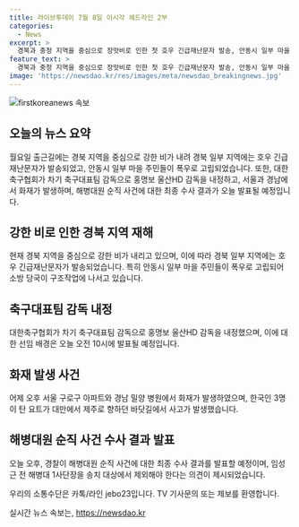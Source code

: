 ```yaml
---
title: 라이브투데이 7월 8일 이시각 헤드라인 2부
categories:
  - News
excerpt: >
  경북과 충청 지역을 중심으로 장맛비로 인한 첫 호우 긴급재난문자 발송, 안동시 일부 마을 주민 고립 상황 등으로 중부지방과 충청 남부, 경북 북부 지역에 호우 특보가 발효됐다. 또한, 축구대표팀 감독에 홍명보가 내정되고, 서울 아파트와 밀양 병원에서 화재 발생, 해병대원 순직 사건 수사 결과가 발표될 예정이다. (150자)
feature_text: >
  경북과 충청 지역을 중심으로 장맛비로 인한 첫 호우 긴급재난문자 발송, 안동시 일부 마을 주민 고립 상황 등으로 중부지방과 충청 남부, 경북 북부 지역에 호우 특보가 발효됐다. 또한, 축구대표팀 감독에 홍명보가 내정되고, 서울 아파트와 밀양 병원에서 화재 발생, 해병대원 순직 사건 수사 결과가 발표될 예정이다. (150자)
image: 'https://newsdao.kr/res/images/meta/newsdao_breakingnews.jpg'
---
```


<p><img src="https://newsdao.kr/res/images/meta/newsdao_breakingnews.jpg" alt="firstkoreanews 속보" /></p>

<h2 data-ke-size="size26">오늘의 뉴스 요약</h2>

<p data-ke-size="size16">월요일 출근길에는 경북 지역을 중심으로 강한 비가 내려 경북 일부 지역에는 호우 긴급재난문자가 발송되었고, 안동시 일부 마을 주민들이 폭우로 고립되었습니다. 또한, 대한축구협회가 차기 축구대표팀 감독으로 홍명보 울산HD 감독을 내정하고, 서울과 경남에서 화재가 발생하며, 해병대원 순직 사건에 대한 최종 수사 결과가 오늘 발표될 예정입니다.</p>

<h2 data-ke-size="size26">강한 비로 인한 경북 지역 재해</h2>

<p data-ke-size="size16">현재 경북 지역을 중심으로 강한 비가 내리고 있으며, 이에 따라 경북 일부 지역에는 호우 긴급재난문자가 발송되었습니다. 특히 안동시 일부 마을 주민들이 폭우로 고립되어 소방 당국이 구조작업에 나서고 있습니다.</p>

<h2 data-ke-size="size26">축구대표팀 감독 내정</h2>

<p data-ke-size="size16">대한축구협회가 차기 축구대표팀 감독으로 홍명보 울산HD 감독을 내정했으며, 이에 대한 선임 배경은 오늘 오전 10시에 발표될 예정입니다.</p>

<h2 data-ke-size="size26">화재 발생 사건</h2>

<p data-ke-size="size16">어제 오후 서울 구로구 아파트와 경남 밀양 병원에서 화재가 발생하였으며, 한국인 3명이 탄 요트가 대만에서 제주로 향하던 바닷길에서 사고가 발생했습니다.</p>

<h2 data-ke-size="size26">해병대원 순직 사건 수사 결과 발표</h2>

<p data-ke-size="size16">오늘 오후, 경찰이 해병대원 순직 사건에 대한 최종 수사 결과를 발표할 예정이며, 임성근 전 해병대 1사단장을 송치 대상에서 제외해야 한다는 의견이 제시되었습니다.</p>

<p>우리의 소통수단은 카톡/라인 jebo23입니다. TV 기사문의 또는 제보를 환영합니다.</p>
실시간 뉴스 속보는, <a href="https://newsdao.kr" rel="dofollow">https://newsdao.kr</a>


